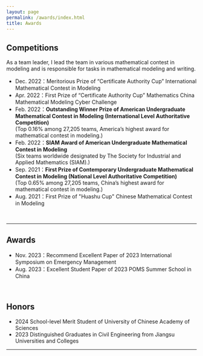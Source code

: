 ```yaml
---
layout: page
permalink: /awards/index.html
title: Awards
---
```


## Competitions
As a team leader, I lead the team in various mathematical contest in modeling and is responsible for tasks in mathematical modeling and writing.
- Dec. 2022：Meritorious Prize of “Certificate Authority Cup” International Mathematical Contest in Modeling
- Apr. 2022：First Prize of “Certificate Authority Cup” Mathematics China Mathematical Modeling Cyber Challenge
- Feb. 2022：**Outstanding Winner Prize of American Undergraduate Mathematical Contest in Modeling (International Level Authoritative Competition)** <br>(Top 0.16% among 27,205 teams, America’s highest award for mathematical contest in modeling.)
- Feb. 2022：**SIAM Award of American Undergraduate Mathematical Contest in Modeling**<br>(Six teams worldwide designated by The Society for Industrial and Applied Mathematics (SIAM).)
- Sep. 2021：**First Prize of Contemporary Undergraduate Mathematical Contest in Modeling (National Level Authoritative Competition)**<br>(Top 0.65% among 27,205 teams, China’s highest award for mathematical contest in modeling.)
- Aug. 2021：First Prize of "Huashu Cup" Chinese Mathematical Contest in Modeling
<br>

---

## Awards

- Nov. 2023：Recommend Excellent Paper of 2023 International Symposium on Emergency Management
- Aug. 2023：Excellent Student Paper of 2023 POMS Summer School in China
<br>

## Honors

- 2024 School-level Merit Student of University of Chinese Academy of Sciences
- 2023 Distinguished Graduates in Civil Engineering from Jiangsu Universities and Colleges

---
